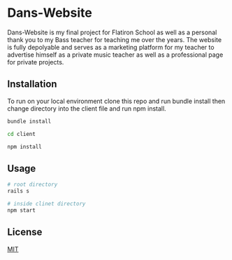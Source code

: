 # Dans-Website

Dans-Website is my final project for Flatiron School as well as a personal thank you to my Bass teacher for teaching me over the years. The website is fully depolyable and serves as a marketing platform for my teacher to advertise himself as a private music teacher as well as a professional page for private projects.

## Installation

To run on your local environment clone this repo and run bundle install then change directory into the client file and run npm install. 

```bash
bundle install
```

```bash
cd client
```

```bash
npm install
```

## Usage

```bash
# root directory
rails s
```

```bash
# inside clinet directory
npm start
```

## License
[MIT](https://choosealicense.com/licenses/mit/)
